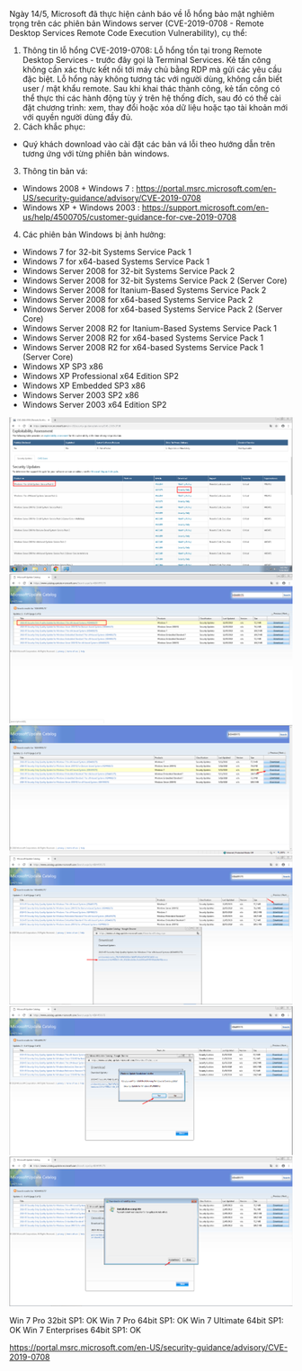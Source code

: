 Ngày 14/5, Microsoft đã thực hiện cảnh báo về lỗ hổng bảo mật nghiêm trọng trên các phiên bản Windows server (CVE-2019-0708 - Remote Desktop Services Remote Code Execution Vulnerability), cụ thể:
1.	Thông tin lỗ hổng CVE-2019-0708:
Lỗ hổng tồn tại trong Remote Desktop Services - trước đây gọi là Terminal Services.
Kẻ tấn công không cần xác thực kết nối tới máy chủ bằng RDP mà gửi các yêu cầu đặc biệt. Lỗ hổng này không tương tác với người dùng, không cần biết user / mật khẩu remote. 
Sau khi khai thác thành công, kẻ tấn công có thể thực thi các hành động tùy ý trên hệ thống đích, sau đó có thể cài đặt chương trình: xem, thay đổi hoặc xóa dữ liệu hoặc tạo tài khoản mới với quyền người dùng đầy đủ.
2.	Cách khắc phục: 
- Quý khách download vào cài đặt các bản vá lỗi theo hướng dẫn trên tương ứng với từng phiên bản windows.
3.	Thông tin bản vá:
- Windows 2008 + Windows 7 : 
https://portal.msrc.microsoft.com/en-US/security-guidance/advisory/CVE-2019-0708
- Windows XP + Windows 2003 : 
https://support.microsoft.com/en-us/help/4500705/customer-guidance-for-cve-2019-0708
4.	Các phiên bản Windows bị ảnh hưởng:
- Windows 7 for 32-bit Systems Service Pack 1
- Windows 7 for x64-based Systems Service Pack 1	
- Windows Server 2008 for 32-bit Systems Service Pack 2
- Windows Server 2008 for 32-bit Systems Service Pack 2 (Server Core)		
- Windows Server 2008 for Itanium-Based Systems Service Pack 2	
- Windows Server 2008 for x64-based Systems Service Pack 2		
- Windows Server 2008 for x64-based Systems Service Pack 2 (Server Core)	
- Windows Server 2008 R2 for Itanium-Based Systems Service Pack 1	
- Windows Server 2008 R2 for x64-based Systems Service Pack 1		
- Windows Server 2008 R2 for x64-based Systems Service Pack 1 (Server Core)
- Windows XP SP3 x86
- Windows XP Professional x64 Edition SP2
- Windows XP Embedded SP3 x86
- Windows Server 2003 SP2 x86
- Windows Server 2003 x64 Edition SP2


![](images/cve2019-0708_1.png)
![](images/cve2019-0708_2.png)
![](images/cve2019-0708_6.png)
![](images/cve2019-0708_3.png)
![](images/cve2019-0708_4.png)
![](images/cve2019-0708_5.png)





Win 7 Pro 32bit SP1: OK
Win 7 Pro 64bit SP1: OK
Win 7 Ultimate 64bit SP1: OK
Win 7 Enterprises 64bit SP1: OK

https://portal.msrc.microsoft.com/en-US/security-guidance/advisory/CVE-2019-0708